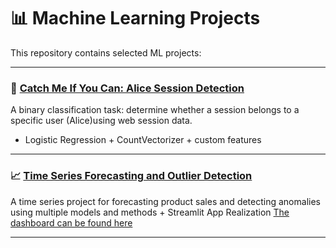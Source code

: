 # 📊 Machine Learning Projects

This repository contains selected ML projects:

---

### 🔐 [Catch Me If You Can: Alice Session Detection](./catch-me-if-you-can-alice)

A binary classification task: determine whether a session belongs to a specific user (Alice)using web session data.
- Logistic Regression + CountVectorizer + custom features 
---

### 📈 [Time Series Forecasting and Outlier Detection](./time_series)

A time series project for forecasting product sales and detecting anomalies using multiple models and methods + Streamlit App Realization 
[The dashboard can be found here](https://descriptionpy-mcdwm5mwhgdr8tchazudzo.streamlit.app/Prediction)

---